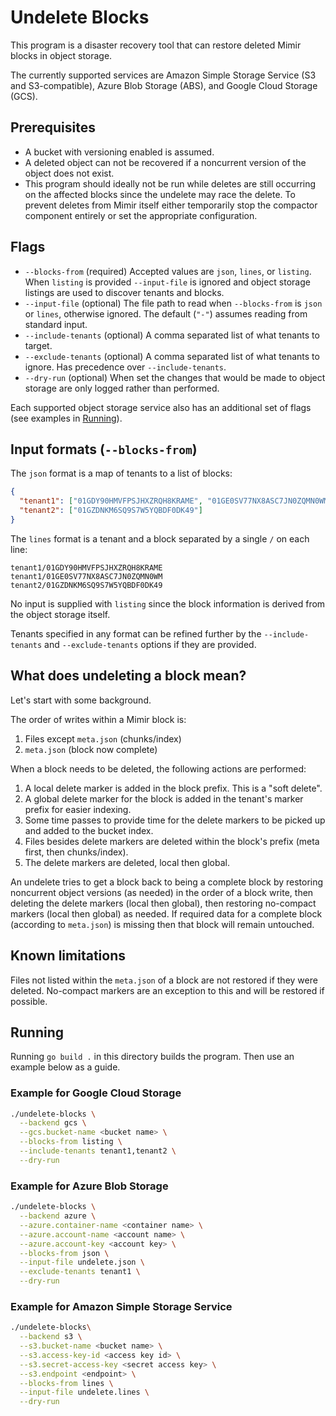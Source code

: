 # Undelete Blocks

This program is a disaster recovery tool that can restore deleted Mimir blocks in object storage.

The currently supported services are Amazon Simple Storage Service (S3 and S3-compatible), Azure Blob Storage (ABS), and Google Cloud Storage (GCS).

## Prerequisites

- A bucket with versioning enabled is assumed.
- A deleted object can not be recovered if a noncurrent version of the object does not exist.
- This program should ideally not be run while deletes are still occurring on the affected blocks since the undelete may race the delete. To prevent deletes from Mimir itself either temporarily stop the compactor component entirely or set the appropriate configuration.

## Flags

- `--blocks-from` (required) Accepted values are `json`, `lines`, or `listing`. When `listing` is provided `--input-file` is ignored and object storage listings are used to discover tenants and blocks.
- `--input-file` (optional) The file path to read when `--blocks-from` is `json` or `lines`, otherwise ignored. The default (`"-"`) assumes reading from standard input.
- `--include-tenants` (optional) A comma separated list of what tenants to target.
- `--exclude-tenants` (optional) A comma separated list of what tenants to ignore. Has precedence over `--include-tenants`.
- `--dry-run` (optional) When set the changes that would be made to object storage are only logged rather than performed.

Each supported object storage service also has an additional set of flags (see examples in [Running](##Running)).

## Input formats (`--blocks-from`)

The `json` format is a map of tenants to a list of blocks:

```json
{
  "tenant1": ["01GDY90HMVFPSJHXZRQH8KRAME", "01GE0SV77NX8ASC7JN0ZQMN0WM"],
  "tenant2": ["01GZDNKM6SQ9S7W5YQBDF0DK49"]
}
```

The `lines` format is a tenant and a block separated by a single `/` on each line:

```
tenant1/01GDY90HMVFPSJHXZRQH8KRAME
tenant1/01GE0SV77NX8ASC7JN0ZQMN0WM
tenant2/01GZDNKM6SQ9S7W5YQBDF0DK49
```

No input is supplied with `listing` since the block information is derived from the object storage itself.

Tenants specified in any format can be refined further by the `--include-tenants` and `--exclude-tenants` options if they are provided.

## What does undeleting a block mean?

Let's start with some background.

The order of writes within a Mimir block is:

1. Files except `meta.json` (chunks/index)
2. `meta.json` (block now complete)

When a block needs to be deleted, the following actions are performed:

1. A local delete marker is added in the block prefix. This is a "soft delete".
2. A global delete marker for the block is added in the tenant's marker prefix for easier indexing.
3. Some time passes to provide time for the delete markers to be picked up and added to the bucket index.
4. Files besides delete markers are deleted within the block's prefix (meta first, then chunks/index).
5. The delete markers are deleted, local then global.

An undelete tries to get a block back to being a complete block by restoring noncurrent object versions (as needed) in the order of a block write, then deleting the delete markers (local then global), then restoring no-compact markers (local then global) as needed. If required data for a complete block (according to `meta.json`) is missing then that block will remain untouched.

## Known limitations

Files not listed within the `meta.json` of a block are not restored if they were deleted. No-compact markers are an exception to this and will be restored if possible.

## Running

Running `go build .` in this directory builds the program. Then use an example below as a guide.

### Example for Google Cloud Storage

```bash
./undelete-blocks \
  --backend gcs \
  --gcs.bucket-name <bucket name> \
  --blocks-from listing \
  --include-tenants tenant1,tenant2 \
  --dry-run
```

### Example for Azure Blob Storage

```bash
./undelete-blocks \
  --backend azure \
  --azure.container-name <container name> \
  --azure.account-name <account name> \
  --azure.account-key <account key> \
  --blocks-from json \
  --input-file undelete.json \
  --exclude-tenants tenant1 \
  --dry-run
```

### Example for Amazon Simple Storage Service

```bash
./undelete-blocks\
  --backend s3 \
  --s3.bucket-name <bucket name> \
  --s3.access-key-id <access key id> \
  --s3.secret-access-key <secret access key> \
  --s3.endpoint <endpoint> \
  --blocks-from lines \
  --input-file undelete.lines \
  --dry-run
```
